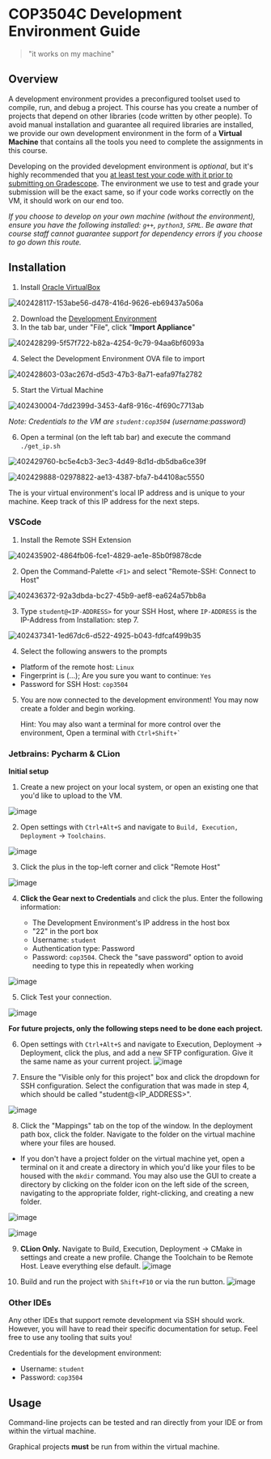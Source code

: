 # COP3504C Development Environment Guide
> "it works on my machine"
## Overview
A development environment provides a preconfigured toolset used to compile, run, and debug a project. This course has you create a number of projects that depend on other libraries (code written by other people). To avoid manual installation and guarantee all required libraries are installed, we provide our own development environment in the form of a **Virtual Machine** that contains all the tools you need to complete the assignments in this course.

Developing on the provided development environment is *optional*, but it's highly recommended that you <u>at least test your code with it prior to submitting on Gradescope</u>. The environment we use to test and grade your submission will be the exact same, so if your code works correctly on the VM, it should work on our end too.

*If you choose to develop on your own machine (without the environment), ensure you have the following installed: `g++`, `python3`, `SFML`. Be aware that course staff cannot guarantee support for dependency errors if you choose to go down this route.*

## Installation

1. Install [Oracle VirtualBox](https://www.virtualbox.org/wiki/Downloads)

![402428117-153abe56-d478-416d-9626-eb69437a506a](https://github.com/user-attachments/assets/dfcb8118-1313-40ea-9f5b-32377d618ee0)

2. Download the [Development Environment](https://uflorida-my.sharepoint.com/:u:/g/personal/npadriga_ufl_edu/ERcvM4DC8ppArotW-k3Y6FsBFF2hA66OUcztqe2Qg96m7g?e=z8dAyF)
3. In the tab bar, under "File", click "**Import Appliance**"

![402428299-5f57f722-b82a-4254-9c79-94aa6bf6093a](https://github.com/user-attachments/assets/2e549348-1904-4dbf-81fe-ecfe53743101)

4. Select the Development Environment OVA file to import

![402428603-03ac267d-d5d3-47b3-8a71-eafa97fa2782](https://github.com/user-attachments/assets/90ec0090-8998-4f94-a274-42932a0c0047)

5. Start the Virtual Machine

![402430004-7dd2399d-3453-4af8-916c-4f690c7713ab](https://github.com/user-attachments/assets/5178e047-e467-47aa-b12f-4a9569269ded)

*Note: Credentials to the VM are `student:cop3504` (username:password)*

6. Open a terminal (on the left tab bar) and execute the command `./get_ip.sh`


![402429760-bc5e4cb3-3ec3-4d49-8d1d-db5dba6ce39f](https://github.com/user-attachments/assets/5b2e2f40-067b-45e2-b31e-ac7587dfcedd)

![402429888-02978822-ae13-4387-bfa7-b44108ac5550](https://github.com/user-attachments/assets/73e0141d-f96c-4ac8-9c09-618e7ed5e291)



The is your virtual environment's local IP address and is unique to your machine. Keep track of this IP address for the next steps.

### VSCode

1. Install the Remote SSH Extension

![402435902-4864fb06-fce1-4829-ae1e-85b0f9878cde](https://github.com/user-attachments/assets/55150c30-53c9-4bb2-9347-fd78775bc0d4)


2. Open the Command-Palette `<F1>` and select "Remote-SSH: Connect to Host"

![402436372-92a3dbda-bc27-45b9-aef8-ea624a57bb8a](https://github.com/user-attachments/assets/73535bd8-f72d-493c-9a05-fff77ce545f8)


3. Type `student@<IP-ADDRESS>` for your SSH Host, where `IP-ADDRESS` is the IP-Address from Installation: step 7.

![402437341-1ed67dc6-d522-4925-b043-fdfcaf499b35](https://github.com/user-attachments/assets/e5f6300c-97a2-45c2-b1da-f6513aad9089)



4. Select the following answers to the prompts

+ Platform of the remote host: `Linux`
+ Fingerprint is (...); Are you sure you want to continue: `Yes`
+ Password for SSH Host: `cop3504`


5. You are now connected to the development environment! You may now create a folder and begin working.

   Hint: You may also want a terminal for more control over the environment, Open a terminal with `` Ctrl+Shift+` ``
   

### Jetbrains: Pycharm & CLion

**Initial setup**
1. Create a new project on your local system, or open an existing one that you'd like to upload to the VM.

![image](https://github.com/user-attachments/assets/e9abdd60-5fae-48b7-ba0f-593584719c3c)

2. Open settings with `Ctrl+Alt+S` and navigate to `Build, Execution, Deployment` -> `Toolchains`.

![image](https://github.com/user-attachments/assets/07cfe502-eff3-4336-a639-b61a986b5f62)

3. Click the plus in the top-left corner and click "Remote Host"

![image](https://github.com/user-attachments/assets/7f0f1c64-7bab-4f80-903f-3bc93df49af6)


4. **Click the Gear next to Credentials** and click the plus. Enter the following information:

    - The Development Environment's IP address in the host box
    - "22" in the port box
    - Username: `student`
    - Authentication type: Password
    - Password: `cop3504`. Check the "save password" option to avoid needing to type this in repeatedly when working

![image](https://github.com/user-attachments/assets/a87f95f7-899e-45e0-8d13-5dfb3c79f680)

5. Click Test your connection.

![image](https://github.com/user-attachments/assets/77e1237c-566c-42dd-b147-a6256cad60cc)

**For future projects, only the following steps need to be done each project.**

6. Open settings with `Ctrl+Alt+S` and navigate to Execution, Deployment -> Deployment, click the plus, and add a new SFTP configuration. Give it the same name as your current project.
![image](https://github.com/user-attachments/assets/a5f5383b-07ca-49bc-b24d-90997d00bb36)

7. Ensure the "Visible only for this project" box and click the dropdown for SSH configuration. Select the configuration that was made in step 4, which should be called "student@<IP_ADDRESS>".

![image](https://github.com/user-attachments/assets/1005b14b-9381-4b89-8f76-0916cd513309)

8. Click the "Mappings" tab on the top of the window. In the deployment path box, click the folder. Navigate to the folder on the virtual machine where your files are housed.
  - If you don't have a project folder on the virtual machine yet, open a terminal on it and create a directory in which you'd like your files to be housed with the `mkdir` command. You may also use the GUI to create a directory by clicking on the folder icon on the left side of the screen, navigating to the appropriate folder, right-clicking, and creating a new folder.

![image](https://github.com/user-attachments/assets/2079003e-c764-4682-b6c5-9d43ae98eae2)

![image](https://github.com/user-attachments/assets/b3b1ac63-2037-4ea5-b2a9-ac3fdffb47f3)


9. **CLion Only.** Navigate to Build, Execution, Deployment -> CMake in settings and create a new profile. Change the Toolchain to be Remote Host. Leave everything else default.
![image](https://github.com/user-attachments/assets/cac1580f-ee8d-4757-9262-15e94d61a4a5)


10. Build and run the project with `Shift+F10` or via the run button.
![image](https://github.com/user-attachments/assets/859db330-5c44-4ad4-8593-52b5881cc1b9)


### Other IDEs
Any other IDEs that support remote development via SSH should work. However, you will have to read their specific documentation for setup. Feel free to use any tooling that suits you!

Credentials for the development environment:
- Username: `student`
- Password: `cop3504`

## Usage

Command-line projects can be tested and ran directly from your IDE or from within the virtual machine.

Graphical projects **must** be run from within the virtual machine. 
